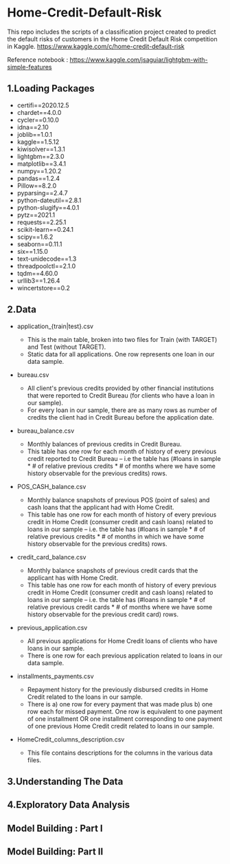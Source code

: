 # Home-Credit-Default-Risk

This repo includes the scripts of a classification project created to predict the default risks of customers in the Home Credit Default Risk competition in Kaggle.
https://www.kaggle.com/c/home-credit-default-risk

Reference notebook : https://www.kaggle.com/jsaguiar/lightgbm-with-simple-features

## 1.Loading Packages
* certifi==2020.12.5
* chardet==4.0.0
* cycler==0.10.0
* idna==2.10
* joblib==1.0.1
* kaggle==1.5.12
* kiwisolver==1.3.1
* lightgbm==2.3.0
* matplotlib==3.4.1
* numpy==1.20.2
* pandas==1.2.4
* Pillow==8.2.0
* pyparsing==2.4.7
* python-dateutil==2.8.1
* python-slugify==4.0.1
* pytz==2021.1
* requests==2.25.1
* scikit-learn==0.24.1
* scipy==1.6.2
* seaborn==0.11.1
* six==1.15.0
* text-unidecode==1.3
* threadpoolctl==2.1.0
* tqdm==4.60.0
* urllib3==1.26.4
* wincertstore==0.2

## 2.Data
* application_{train|test}.csv

  * This is the main table, broken into two files for Train (with TARGET) and Test (without TARGET).
  * Static data for all applications. One row represents one loan in our data sample.


* bureau.csv

  * All client's previous credits provided by other financial institutions that were reported to Credit Bureau (for clients who have a loan in our sample).
  * For every loan in our sample, there are as many rows as number of credits the client had in Credit Bureau before the application date.

* bureau_balance.csv

  * Monthly balances of previous credits in Credit Bureau.
  * This table has one row for each month of history of every previous credit reported to Credit Bureau – i.e the table has (#loans in sample * # of relative previous credits * #   of months where we have some history observable for the previous credits) rows.

* POS_CASH_balance.csv

  * Monthly balance snapshots of previous POS (point of sales) and cash loans that the applicant had with Home Credit.
  * This table has one row for each month of history of every previous credit in Home Credit (consumer credit and cash loans) related to loans in our sample – i.e. the table has (#loans in sample * # of relative previous credits * # of months in which we have some history observable for the previous credits) rows.

* credit_card_balance.csv

  * Monthly balance snapshots of previous credit cards that the applicant has with Home Credit.
  * This table has one row for each month of history of every previous credit in Home Credit (consumer credit and cash loans) related to loans in our sample – i.e. the table has (#loans in sample * # of relative previous credit cards * # of months where we have some history observable for the previous credit card) rows.

* previous_application.csv

  * All previous applications for Home Credit loans of clients who have loans in our sample.
  * There is one row for each previous application related to loans in our data sample.

* installments_payments.csv

  * Repayment history for the previously disbursed credits in Home Credit related to the loans in our sample.
  * There is a) one row for every payment that was made plus b) one row each for missed payment. One row is equivalent to one payment of one installment OR one installment corresponding to one payment of one previous Home Credit credit related to loans in our sample.

* HomeCredit_columns_description.csv

  * This file contains descriptions for the columns in the various data files.




## 3.Understanding The Data
## 4.Exploratory Data Analysis
## Model Building : Part I
## Model Building: Part II
